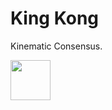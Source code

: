 # King Kong

Kinematic Consensus.

<img src="https://raw.github.com/adrn/KingKong/master/misc/kingkong-01.png" height="64px" />
